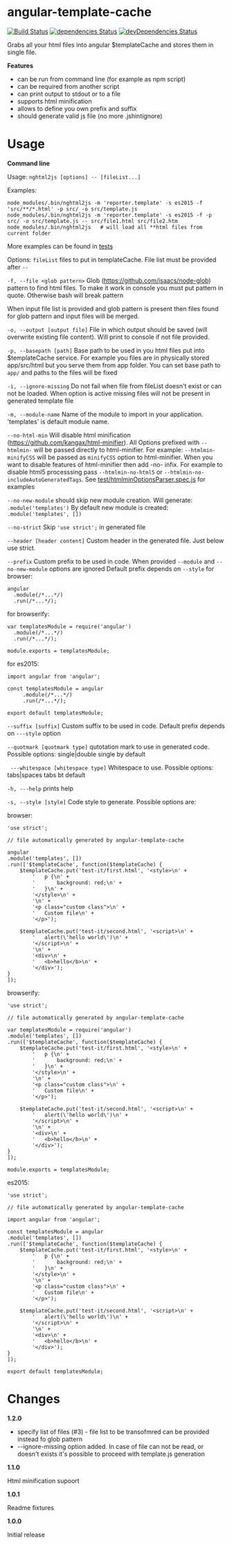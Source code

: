 angular-template-cache
======================

[![Build Status](https://travis-ci.org/pchudzik/angular-template-cache.svg?branch=master)](https://travis-ci.org/pchudzik/angular-template-cache)
[![dependencies Status](https://david-dm.org/pchudzik/angular-template-cache/status.svg)](https://david-dm.org/pchudzik/angular-template-cache)
[![devDependencies Status](https://david-dm.org/pchudzik/angular-template-cache/dev-status.svg)](https://david-dm.org/pchudzik/angular-template-cache?type=dev)

Grabs all your html files into angular $templateCache and stores them in single file.
 
**Features**
* can be run from command line (for example as npm script)
* can be required from another script
* can print output to stdout or to a file
* supports html minification
* allows to define you own prefix and suffix
* should generate valid js file (no more .jshintignore)

Usage
=====

**Command line**

Usage:
``` nghtml2js [options] -- [fileList...] ```

Examples:
```
node_modules/.bin/nghtml2js -m 'reporter.template' -s es2015 -f 'src/**/*.html' -p src/ -o src/template.js
node_modules/.bin/nghtml2js -m 'reporter.template' -s es2015 -f -p src/ -o src/template.js -- src/file1.html src/file2.htm
node_modules/.bin/nghtml2js   # will load all **html files from current folder 
```
More examples can be found in [tests](test-it/cmd.spec.js)


Options:
``` fileList ```
files to put in templateCache. File list must be provided after ```--```

```-f, --file <glob pattern>``` 
Glob (https://github.com/isaacs/node-glob) pattern to find html files. To make it work in console you must put pattern in quote. Otherwise bash will break pattern

When input file list is provided and glob pattern is present then files found for glob pattern and input files will be merged.

```-o, --output [output file]```
File in which output should be saved (will overwrite existing file content). Will print to console if not file provided.

```-p, --basepath [path]```
Base path to be used in you html files put into $templateCache service.
For example you files are in physically stored app/src/html but you serve them from app folder. 
You can set base path to ```app/``` and paths to the files will be fixed

```-i, --ignore-missing```
Do not fail when file from fileList doesn't exist or can not be loaded. When option is active missing files will not be present in generated template file  

```-m, --module-name```
Name of the module to import in your application. 'templates' is default module name.

``` --no-html-min ```
Will disable html minification (https://github.com/kangax/html-minifier).
All Options prefixed with ```--htmlmin-``` will be passed directly to html-minifier. For example: ```--htmlmin-minifyCSS``` will be passed as ```minifyCSS``` option to html-minifier.
When you want to disable features of html-minifier then add -no- infix. For example to disable html5 processsing pass ```--htmlmin-no-html5``` or ```--htmlmin-no-includeAutoGeneratedTags```. See [test/htmlminOptionsParser.spec.js](test/htmlminOptionsParser.spec.js) for examples

``` --no-new-module ```
should skip new module creation. Will generate: ```.module('templates')```
By default new module is created: ```.module('templates', [])```

``` --no-strict ```
Skip ```'use strict';``` in generated file
 
``` --header [header content] ```
Custom header in the generated file. Just below use strict.
 
``` --prefix ```
Custom prefix to be used in code.
When provided ```--module``` and ```--no-new-module``` options are ignored
Default prefix depends on ```--style```
for browser: 
```
angular
  .module(/*...*/)
  .run(/*...*/);
```
for browserify:
```
var templatesModule = require('angular')
  .module(/*...*/)
  .run(/*...*/);
  
module.exports = templatesModule;
```
for es2015:
```
import angular from 'angular';

const templatesModule = angular
     .module(/*...*/)
     .run(/*...*/);
     
export default templatesModule;
```
  
``` --suffix [suffix] ```
Custom suffix to be used in code.
Default prefix depends on ```---style``` option
 
``` --quotmark [quotmark type] ```
qutotation mark to use in generated code. Possible options: single|double
single by default
 
``` ---whitespace [whitespace type]```
Whitespace to use. Possible options: tabs|spaces
tabs bt default
 
``` -h, ---help ```
prints help
 
``` -s, --style [style] ```
Code style to generate. Possible options are:

browser:

```
'use strict';

// file automatically generated by angular-template-cache

angular
.module('templates', [])
.run(['$templateCache', function($templateCache) {
    $templateCache.put('test-it/first.html', '<style>\n' +
        '	p {\n' +
        '		background: red;\n' +
        '	}\n' +
        '</style>\n' +
        '\n' +
        '<p class="custom class">\n' +
        '	Custom file\n' +
        '</p>');

    $templateCache.put('test-it/second.html', '<script>\n' +
        '	alert(\'hello world\')\n' +
        '</script>\n' +
        '\n' +
        '<div>\n' +
        '	<b>hello</b>\n' +
        '</div>');
}
]);
```

browserify:

```
'use strict';

// file automatically generated by angular-template-cache

var templatesModule = require('angular')
.module('templates', [])
.run(['$templateCache', function($templateCache) {
    $templateCache.put('test-it/first.html', '<style>\n' +
        '	p {\n' +
        '		background: red;\n' +
        '	}\n' +
        '</style>\n' +
        '\n' +
        '<p class="custom class">\n' +
        '	Custom file\n' +
        '</p>');

    $templateCache.put('test-it/second.html', '<script>\n' +
        '	alert(\'hello world\')\n' +
        '</script>\n' +
        '\n' +
        '<div>\n' +
        '	<b>hello</b>\n' +
        '</div>');
}
]);

module.exports = templatesModule;
```

es2015:

```
'use strict';

// file automatically generated by angular-template-cache

import angular from 'angular';

const templatesModule = angular
.module('templates', [])
.run(['$templateCache', function($templateCache) {
    $templateCache.put('test-it/first.html', '<style>\n' +
        '	p {\n' +
        '		background: red;\n' +
        '	}\n' +
        '</style>\n' +
        '\n' +
        '<p class="custom class">\n' +
        '	Custom file\n' +
        '</p>');

    $templateCache.put('test-it/second.html', '<script>\n' +
        '	alert(\'hello world\')\n' +
        '</script>\n' +
        '\n' +
        '<div>\n' +
        '	<b>hello</b>\n' +
        '</div>');
}
]);

export default templatesModule;
```

Changes
=======
**1.2.0**

* specify list of files (#3) - file list to be transofmred can be provided instead fo glob pattern
* --ignore-missing option added. In case of file can not be read, or doesn't exists it's possible to proceed with template.js generation

**1.1.0**

Html minification supoort

**1.0.1**

Readme fixtures

**1.0.0**

Initial release
